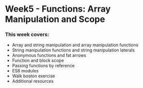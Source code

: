 # Week5 - Functions: Array Manipulation and Scope

### This week covers:

- Array and string manipulation and array manipulation functions
- String manipulation functions and string manipulation laterals
- Anonymous functions and fat arrows
- Function and block scope
- Passing functions by reference
- ES6 modules
- Walk boston exercise
- Additional resources
